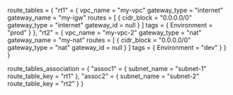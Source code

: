 route_tables = {
  "rt1" = {
    vpc_name     = "my-vpc"
    gateway_type = "internet"
    gateway_name = "my-igw"
    routes = [
      {
        cidr_block    = "0.0.0.0/0"
        gateway_type  = "internet"
        gateway_id    = null
      }
    ]
    tags = {
      Environment = "prod"
    }
  },
  "rt2" = {
    vpc_name     = "my-vpc-2"
    gateway_type = "nat"
    gateway_name = "my-nat"
    routes = [
      {
        cidr_block    = "0.0.0.0/0"
        gateway_type  = "nat"
        gateway_id    = null
      }
    ]
    tags = {
      Environment = "dev"
    }
  }
}

route_tables_association = {
  "assoc1" = {
    subnet_name     = "subnet-1"
    route_table_key = "rt1"
  },
  "assoc2" = {
    subnet_name     = "subnet-2"
    route_table_key = "rt2"
  }
}